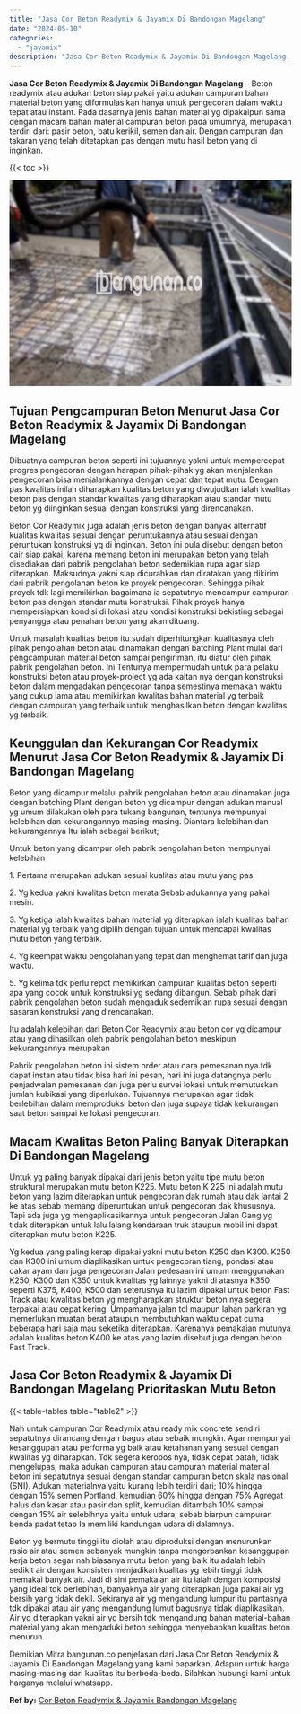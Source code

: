 ```yaml
---
title: "Jasa Cor Beton Readymix & Jayamix Di Bandongan Magelang"
date: "2024-05-10"
categories: 
  - "jayamix"
description: "Jasa Cor Beton Readymix & Jayamix Di Bandongan Magelang. Demikian Mitra bangunan.co penjelasan dari Jasa Cor Beton Readymix & Jayamix Di Bandongan Magelang y..."
---
```


**Jasa Cor Beton Readymix & Jayamix Di Bandongan Magelang** – Beton readymix atau adukan beton siap pakai yaitu adukan campuran bahan material beton yang diformulasikan hanya untuk pengecoran dalam waktu tepat atau instant. Pada dasarnya jenis bahan material yg dipakaipun sama dengan macam bahan material campuran beton pada umumnya, merupakan terdiri dari: pasir beton, batu kerikil, semen dan air. Dengan campuran dan takaran yang telah ditetapkan pas dengan mutu hasil beton yang di inginkan.

{{< toc >}}

![Jasa Cor Beton Readymix & Jayamix Di Bandongan Magelang](/images/jasa-cor-readymix-51.png)

## Tujuan Pengcampuran Beton Menurut Jasa Cor Beton Readymix & Jayamix Di Bandongan Magelang

Dibuatnya campuran beton seperti ini tujuannya yakni untuk mempercepat progres pengecoran dengan harapan pihak-pihak yg akan menjalankan pengecoran bisa menjalankannya dengan cepat dan tepat mutu. Dengan pas kwalitas inilah diharapkan kualitas beton yang diwujudkan ialah kwalitas beton pas dengan standar kwalitas yang diharapkan atau standar mutu beton yg diinginkan sesuai dengan konstruksi yang direncanakan.

Beton Cor Readymix juga adalah jenis beton dengan banyak alternatif kualitas kwalitas sesuai dengan peruntukannya atau sesuai dengan peruntukan konstruksi yg di inginkan. Beton ini pula disebut dengan beton cair siap pakai, karena memang beton ini merupakan beton yang telah disediakan dari pabrik pengolahan beton sedemikian rupa agar siap diterapkan. Maksudnya yakni siap dicurahkan dan diratakan yang dikirim dari pabrik pengolahan beton ke proyek pengecoran. Sehingga pihak proyek tdk lagi memikirkan bagaimana ia sepatutnya mencampur campuran beton pas dengan standar mutu konstruksi. Pihak proyek hanya mempersiapkan kondisi di lokasi atau kondisi konstruksi bekisting sebagai penyangga atau penahan beton yang akan dituang.

Untuk masalah kualitas beton itu sudah diperhitungkan kualitasnya oleh pihak pengolahan beton atau dinamakan dengan batching Plant mulai dari pengcampuran material beton sampai pengiriman, itu diatur oleh pihak pabrik pengolahan beton. Ini Tentunya mempermudah untuk para pelaku konstruksi beton atau proyek-project yg ada kaitan nya dengan konstruksi beton dalam mengadakan pengecoran tanpa semestinya memakan waktu yang cukup lama atau memikirkan kwalitas bahan material yg terbaik dengan campuran yang terbaik untuk menghasilkan beton dengan kwalitas yg terbaik.

## Keunggulan dan Kekurangan Cor Readymix Menurut Jasa Cor Beton Readymix & Jayamix Di Bandongan Magelang

Beton yang dicampur melalui pabrik pengolahan beton atau dinamakan juga dengan batching Plant dengan beton yg dicampur dengan adukan manual yg umum dilakukan oleh para tukang bangunan, tentunya mempunyai kelebihan dan kekurangannya masing-masing. Diantara kelebihan dan kekurangannya Itu ialah sebagai berikut;

Untuk beton yang dicampur oleh pabrik pengolahan beton mempunyai kelebihan

1\. Pertama merupakan adukan sesuai kualitas atau mutu yang pas

2\. Yg kedua yakni kwalitas beton merata Sebab adukannya yang pakai mesin.

3\. Yg ketiga ialah kwalitas bahan material yg diterapkan ialah kualitas bahan material yg terbaik yang dipilih dengan tujuan untuk mencapai kwalitas mutu beton yang terbaik.

4\. Yg keempat waktu pengolahan yang tepat dan menghemat tarif dan juga waktu.

5\. Yg kelima tdk perlu repot memikirkan campuran kualitas beton seperti apa yang cocok untuk konstruksi yg sedang dibangun. Sebab pihak dari pabrik pengolahan beton sudah mengaduk sedemikian rupa sesuai dengan sasaran konstruksi yang direncanakan.

Itu adalah kelebihan dari Beton Cor Readymix atau beton cor yg dicampur atau yang dihasilkan oleh pabrik pengolahan beton meskipun kekurangannya merupakan

Pabrik pengolahan beton ini sistem order atau cara pemesanan nya tdk dapat instan atau tidak bisa hari ini pesan, hari ini juga datangnya perlu penjadwalan pemesanan dan juga perlu survei lokasi untuk memutuskan jumlah kubikasi yang diperlukan. Tujuannya merupakan agar tidak berlebihan dalam memproduksi beton dan juga supaya tidak kekurangan saat beton sampai ke lokasi pengecoran.

## Macam Kwalitas Beton Paling Banyak Diterapkan Di Bandongan Magelang

Untuk yg paling banyak dipakai dari jenis beton yaitu tipe mutu beton struktural merupakan mutu beton K225. Mutu beton K 225 ini adalah mutu beton yang lazim diterapkan untuk pengecoran dak rumah atau dak lantai 2 ke atas sebab memang diperuntukan untuk pengecoran dak khususnya. Tapi ada juga yg mengaplikasikannya untuk pengecoran Jalan Gang yg tidak diterapkan untuk lalu lalang kendaraan truk ataupun mobil ini dapat diterapkan mutu beton K225.

Yg kedua yang paling kerap dipakai yakni mutu beton K250 dan K300. K250 dan K300 ini umum diaplikasikan untuk pengecoran tiang, pondasi atau cakar ayam dan juga pengecoran Jalan pedesaan ini umum menggunakan K250, K300 dan K350 untuk kwalitas yg lainnya yakni di atasnya K350 seperti K375, K400, K500 dan seterusnya itu lazim dipakai untuk beton Fast Track atau kwalitas beton yg mengharapkan struktur beton nya segera terpakai atau cepat kering. Umpamanya jalan tol maupun lahan parkiran yg memerlukan muatan berat ataupun membutuhkan waktu cepat cuma beberapa hari saja mau seketika diterapkan. Karenanya pemakaian mutunya adalah kualitas beton K400 ke atas yang lazim disebut juga dengan beton Fast Track.

## Jasa Cor Beton Readymix & Jayamix Di Bandongan Magelang Prioritaskan Mutu Beton

{{< table-tables table="table2" >}}

Nah untuk campuran Cor Readymix atau ready mix concrete sendiri sepatutnya dirancang dengan bagus atau sebaik mungkin. Agar mempunyai kesanggupan atau performa yg baik atau ketahanan yang sesuai dengan kwalitas yg diharapkan. Tdk segera keropos nya, tidak cepat patah, tidak mengelupas, maka adukan campuran atau campuran material material beton ini sepatutnya sesuai dengan standar campuran beton skala nasional (SNI). Adukan materialnya yaitu kurang lebih terdiri dari; 10% hingga dengan 15% semen Portland, kemudian 60% hingga dengan 75% Agregat halus dan kasar atau pasir dan split, kemudian ditambah 10% sampai dengan 15% air selebihnya yaitu untuk udara, sebab biarpun campuran benda padat tetap Ia memiliki kandungan udara di dalamnya.

Beton yg bermutu tinggi itu diolah atau diproduksi dengan menurunkan rasio air atau semen sebanyak mungkin tanpa mengorbankan kesanggupan kerja beton segar nah biasanya mutu beton yang baik itu adalah lebih sedikit air dengan konsisten menjadikan kualitas yg lebih tinggi tidak memakai banyak air. Jadi di sini pemakaian air Itu ialah dengan komposisi yang ideal tdk berlebihan, banyaknya air yang diterapkan juga pakai air yg bersih yang tidak dekil. Sekiranya air yg mengandung lumpur itu pantasnya tdk dipakai atau air yang mengandung lumut bagusnya tidak diaplikasikan. Air yg diterapkan yakni air yg bersih tdk mengandung bahan material-bahan material yang akan mengaduki beton sehingga menyebabkan kualitas beton menurun.

Demikian Mitra bangunan.co penjelasan dari Jasa Cor Beton Readymix & Jayamix Di Bandongan Magelang yang kami paparkan, Adapun untuk harga masing-masing dari kualitas itu berbeda-beda. Silahkan hubungi kami untuk harganya melalui whatsapp.

**Ref by:** [Cor Beton Readymix & Jayamix Bandongan Magelang](https://id.wikipedia.org/wiki/Cor)
